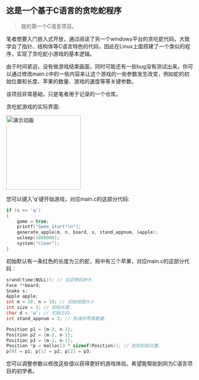 ## 这是一个基于C语言的贪吃蛇程序

> 我的第一个C语言项目。

笔者想要入门嵌入式开放，通过阅读了另一个windows平台的贪吃蛇代码，大致学会了指针、结构体等C语言特色的代码，因此在Linux上面搭建了一个类似的程序，实现了贪吃蛇小游戏的基本逻辑。

由于时间紧迫，没有做游戏结束画面，同时可能还有一些bug没有测试出来。你可以通过修改main.c中的一些内容来让这个游戏的一些参数发生改变，例如蛇的初始位置和长度、苹果的数量、游戏的速度等等关键参数。

该项目非常基础，只是笔者用于记录的一个仓库。

贪吃蛇游戏的实际界面:

<img src="src/demo.gif" alt="演示动画" width="200">

您可以键入'q'键开始游戏，对应main.c的这部分代码:
```c
if (c == 'q')
{
    game = true;
    printf("Game Start!\n");
    generate_apple(m, n, board, s, stand_appnum, &apple);
    usleep(1000000);
    system("clear");
}
```

初始默认有一条红色的长度为三的蛇，局中有三个苹果，对应main.c的这部分代码：
```c
srand(time(NULL)); // 设定随机种子.
Face **board;
Snake s;
Apple apple;
int m = 10, n = 10; // 初始地图大小
int size = 3; // 初始长度.
char d = 'w'; // 初始方向.
int stand_appnum = 3; // 标准的苹果数量.

Position p1 = {m-3, n-1};
Position p2 = {m-2, n-1};
Position p3 = {m-1, n-1};
Position *p = malloc(3 * sizeof(Position)); // 蛇的初始位置.
p[0] = p1; p[1] = p2; p[2] = p3;
```

您可以调整参数以修改这些值以获得更好的游戏体验。希望能帮助到同为C语言项目的初学者。